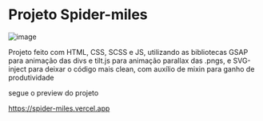 ﻿# Projeto Spider-miles

 ![image](https://github.com/JordaneMaurelli/Spider-miles/assets/109225695/224df05d-9167-4e18-bdae-2c2f2f3e526d)


Projeto feito com HTML, CSS, SCSS e JS, utilizando as bibliotecas GSAP para animação das divs e tilt.js para animação parallax das .pngs, e SVG-inject para deixar o código mais clean, com auxílio de mixin para ganho de produtividade

segue o preview do projeto 

https://spider-miles.vercel.app
